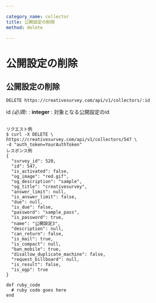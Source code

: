 ```yaml
---

category_name: collector
title: 公開設定の削除
method: delete

---
```


# 公開設定の削除

## 公開設定の削除

`DELETE https://creativesurvey.com/api/v1/collectors/:id`

id _(必須)_:
: __integer__
: 対象となる公開設定のid
 
~~~

リクエスト例
$ curl -X DELETE \
https://creativesurvey.com/api/v1/collectors/547 \
-d "auth_token=YourAuthToken"
レスポンス例
{
  "survey_id": 520,
  "id": 547,
  "is_activated": false,
  "og_image": "red.gif",
  "og_description": "sample",
  "og_title": "creativesurvey",
  "answer_limit": null,
  "is_answer_limit": false,
  "due": null,
  "is_due": false,
  "password": "sample_pass",
  "is_password": true,
  "name": "公開設定3",
  "description": null,
  "can_return": false,
  "is_mail": true,
  "is_compact": null,
  "ban_mobile": true,
  "disallow_duplicate_machine": false,
  "request_billboard": null,
  "is_result": false,
  "is_ogp": true
}

~~~


~~~
def ruby_code
  # ruby code goes here
end
~~~

　
　
